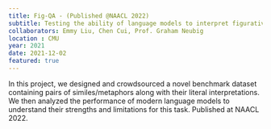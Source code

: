 ```yaml
---
title: Fig-QA - (Published @NAACL 2022)
subtitle: Testing the ability of language models to interpret figurative language
collaborators: Emmy Liu, Chen Cui, Prof. Graham Neubig
location : CMU
year: 2021
date: 2021-12-02
featured: true
---
```


In this project, we designed and crowdsourced a novel benchmark dataset containing pairs of similes/metaphors along with their literal interpretations. We then analyzed the performance of modern language models to understand their strengths and limitations for this task. Published at NAACL 2022.

